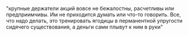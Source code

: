 "крупные держатели акций вовсе не бежалостны, расчетливы или предприимчивы. Им  не приходится думать или что-то говорить. Все, что надо делать, это тренировать ягодицы в перманентной упругости сидячего существования, а деньги сами плывут к ним в руки"
